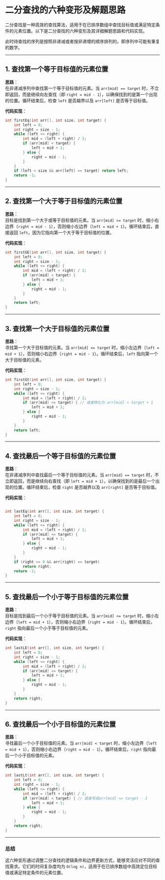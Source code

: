 # 二分查找的六种变形及解题思路

二分查找是一种高效的查找算法，适用于在已排序数组中查找目标值或满足特定条件的元素位置。以下是二分查找的六种变形及其详细解题思路和代码实现。

此时待查找的序列是按照非递减或者按非递增的顺序排列的，即序列中可能有重复的数字。

---

## 1. **查找第一个等于目标值的元素位置**

**思路**：  
在非递减序列中查找第一个等于目标值的元素。当 `arr[mid] == target` 时，不立即返回，而是继续向左查找（即 `right = mid - 1`），以确保找到的是第一个出现的位置。循环结束后，检查 `left` 是否越界以及 `arr[left]` 是否等于目标值。

**代码实现**：

```c
int firstEq(int arr[], int size, int target) {
    int left = 0;
    int right = size - 1;
    while (left <= right) {
        int mid = (left + right) / 2;
        if (arr[mid] < target) {
            left = mid + 1;
        } else {
            right = mid - 1;
        }
    }
    if (left < size && arr[left] == target) return left;
    return -1;
}
```

---

## 2. **查找第一个大于等于目标值的元素位置**

**思路**：  
目标是找到第一个大于或等于目标值的元素。当 `arr[mid] >= target` 时，缩小右边界（`right = mid - 1`），否则缩小左边界（`left = mid + 1`）。循环结束后，直接返回 `left`，因为它指向第一个大于等于目标值的位置。

**代码实现**：

```c
int firstGE(int arr[], int size, int target) {
    int left = 0;
    int right = size - 1;
    while (left <= right) {
        int mid = (left + right) / 2;
        if (arr[mid] < target) {
            left = mid + 1;
        } else {
            right = mid - 1;
        }
    }
    return left;
}
```

---

## 3. **查找第一个大于目标值的元素位置**

**思路**：  
寻找第一个大于目标值的元素。当 `arr[mid] <= target` 时，缩小左边界（`left = mid + 1`），否则缩小右边界（`right = mid - 1`）。循环结束后，`left` 指向第一个大于目标值的元素。

**代码实现**：

```c
int firstGt(int arr[], int size, int target) {
    int left = 0;
    int right = size - 1;
    while (left <= right) {
        int mid = (left + right) / 2;
        if (arr[mid] <= target) { // 或者转化为 arr[mid] < target + 1
            left = mid + 1;
        } else {
            right = mid - 1;
        }
    }
    return left;
}
```

---

## 4. **查找最后一个等于目标值的元素位置**

**思路**：  
在非递减序列中查找最后一个等于目标值的元素。当 `arr[mid] == target` 时，不立即返回，而是继续向右查找（即 `left = mid + 1`），以确保找到的是最后一个出现的位置。循环结束后，检查 `right` 是否越界以及 `arr[right]` 是否等于目标值。

**代码实现**：

```c

int lastEq(int arr[], int size, int target) {
    int left = 0;
    int right = size - 1;
    while (left <= right) {
        int mid = (left + right) / 2;
        if (arr[mid] <= target) {
            left = mid + 1;
        } else {
            right = mid - 1;
        }
    }
    if (right >= 0 && arr[right] == target) 
        return right;
    return -1;
}
```

---

## 5. **查找最后一个小于等于目标值的元素位置**

**思路**：  
目标是找到最后一个小于等于目标值的元素。当 `arr[mid] <= target` 时，缩小左边界（`left = mid + 1`），否则缩小右边界（`right = mid - 1`）。循环结束后，`right` 指向最后一个小于等于目标值的元素。

**代码实现**：

```c
int lastLE(int arr[], int size, int target) {
    int left = 0;
    int right = size - 1;
    while (left <= right) {
        int mid = (left + right) / 2;
        if (arr[mid] <= target) {
            left = mid + 1;
        } else {
            right = mid - 1;
        }
    }
    return right;
}
```

---

## 6. **查找最后一个小于目标值的元素位置**

**思路**：  
寻找最后一个小于目标值的元素。当 `arr[mid] < target` 时，缩小左边界（`left = mid + 1`），否则缩小右边界（`right = mid - 1`）。循环结束后，`right` 指向最后一个小于目标值的元素。

**代码实现**：

```c
int lastLt(int arr[], int size, int target) {
    int left = 0;
    int right = size - 1;
    while (left <= right) {
        int mid = (left + right) / 2;
        if (arr[mid] < target) { // 或者写成arr[mid] <= target - 1
            left = mid + 1;
        } else {
            right = mid - 1;
        }
    }
    return right;
}
```

---

### 总结

这六种变形通过调整二分查找的逻辑条件和边界更新方式，能够灵活应对不同的查找需求。它们的时间复杂度均为 `O(log n)`，适用于在已排序数组中高效定位目标值或满足特定条件的元素位置。
